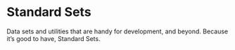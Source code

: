# Standard Sets

Data sets and utilities that are handy for development, and beyond.
Because it’s good to have, Standard Sets.
